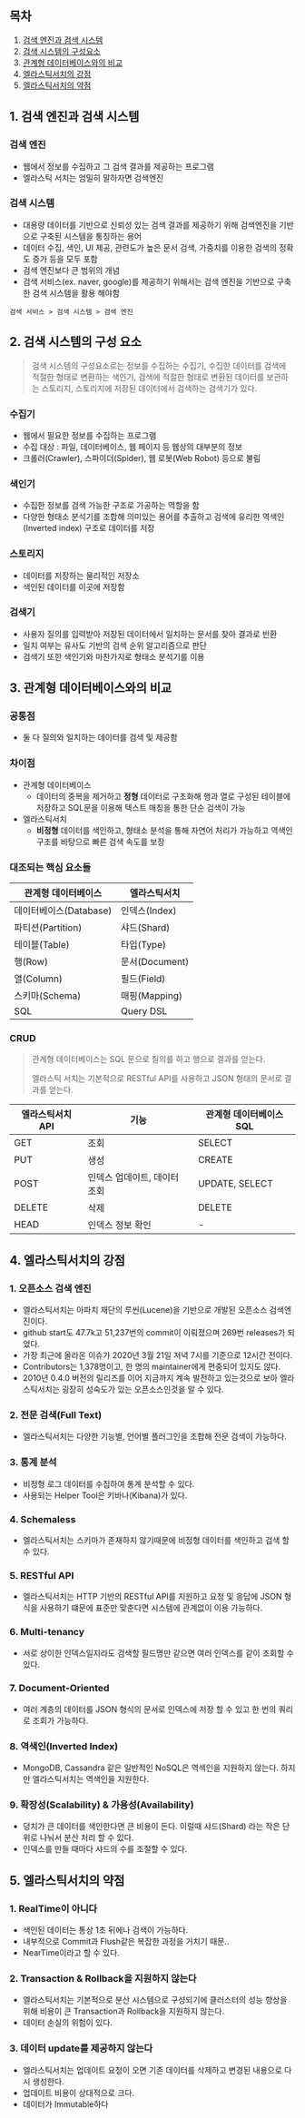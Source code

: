 ## 목차

1. [검색 엔진과 검색 시스템](#1.-검색-엔진과-검색-시스템)
2. [검색 시스템의 구성요소](#2.-검색-시스템의-구성-요소)
3. [관계형 데이터베이스와의 비교](#3.-RDB와의-차이점)
4. [엘라스틱서치의 강점]()
5. [엘라스틱서치의 약점]()

## 1. 검색 엔진과 검색 시스템

### **검색 엔진**

- 웹에서 정보를 수집하고 그 검색 결과를 제공하는 프로그램
- 엘라스틱 서치는 엄밀히 말하자면 검색엔진

### **검색 시스템**

- 대용량 데이터를 기반으로 신뢰성 있는 검색 결과를 제공하기 위해 검색엔진을 기반으로 구축된 시스템을 통칭하는 용어
- 데이터 수집, 색인, UI 제공, 관련도가 높은 문서 검색, 가중치를 이용한 검색의 정확도 증가 등을 모두 포함
- 검색 엔진보다 큰 범위의 개념
- 검색 서비스(ex. naver, google)를 제공하기 위해서는 검색 엔진을 기반으로 구축한 검색 시스템을 활용 해야함

```text
검색 서비스 > 검색 시스템 > 검색 엔진
```

## 2. 검색 시스템의 구성 요소

> 검색 시스템의 구성요소로는 정보를 수집하는 수집기, 수집한 데이터를 검색에 적절한 형태로 변환하는 색인기, 검색에 적절한 형태로 변환된 데이터를 보관하는 스토리지, 스토리지에 저장된 데이터에서 검색하는 검색기가 있다.

### **수집기**

- 웹에서 필요한 정보를 수집하는 프로그램
- 수집 대상 : 파일, 데이터베이스, 웹 페이지 등 웹상의 대부분의 정보
- 크롤러(Crawler), 스파이더(Spider), 웹 로봇(Web Robot) 등으로 불림

### **색인기**

- 수집한 정보를 검색 가능한 구조로 가공하는 역할을 함
- 다양한 형태소 분석기를 조합해 의미있는 용어를 추출하고 검색에 유리한 역색인(Inverted index) 구조로 데이터를 저장

### **스토리지**

- 데이터를 저장하는 물리적인 저장소
- 색인된 데이터를 이곳에 저장함

### **검색기**

- 사용자 질의를 입력받아 저장된 데이터에서 일치하는 문서를 찾아 결과로 반환
- 일치 여부는 유사도 기반의 검색 순위 알고리즘으로 판단
- 검색기 또한 색인기와 마찬가지로 형태소 분석기를 이용

## 3. 관계형 데이터베이스와의 비교

### **공통점**

- 둘 다 질의와 일치하는 데이터를 검색 및 제공함

### **차이점**

- 관계형 데이터베이스
  - 데이터의 중복을 제거하고 **정형** 데이터로 구조화해 행과 열로 구성된 테이블에 저장하고 SQL문을 이용해 텍스트 매칭을 통한 단순 검색이 가능
- 엘라스틱서치
  - **비정형** 데이터를 색인하고, 형태소 분석을 통해 자연어 처리가 가능하고 역색인 구조를 바탕으로 빠른 검색 속도를 보장

### **대조되는 핵심 요소들**

| 관계형 데이터베이스       | 엘라스틱서치       |
| ---------------- | ------------ |
| 데이터베이스(Database) | 인덱스(Index)   |
| 파티션(Partition)   | 샤드(Shard)    |
| 테이블(Table)       | 타입(Type)     |
| 행(Row)           | 문서(Document) |
| 열(Column)        | 필드(Field)    |
| 스키마(Schema)      | 매핑(Mapping)  |
| SQL              | Query DSL    |

### **CRUD**

> 관계형 데이터베이스는 SQL 문으로 질의를 하고 행으로 결과를 얻는다.
>
> 엘라스틱 서치는 기본적으로 RESTful API를 사용하고 JSON 형태의 문서로 결과를 얻는다.

| 엘라스틱서치 API | 기능               | 관계형 데이터베이스 SQL |
| ---------- | ---------------- | -------------- |
| GET        | 조회               | SELECT         |
| PUT        | 생성               | CREATE         |
| POST       | 인덱스 업데이트, 데이터 조회 | UPDATE, SELECT |
| DELETE     | 삭제               | DELETE         |
| HEAD       | 인덱스 정보 확인        | -              |

## 4. 엘라스틱서치의 강점

### 1. 오픈소스 검색 엔진

- 엘라스틱서치는 아파치 재단의 루씬(Lucene)을 기반으로 개발된 오픈소스 검색엔진이다.
- github start도 47.7k고 51,237번의 commit이 이뤄졌으며 269번 releases가 되었다.
- 가장 최근에 올라온 이슈가 2020년 3월 21일 저녁 7시를 기준으로 12시간 전이다.
- Contributors는 1,378명이고, 한 명의 maintainer에게 편중되어 있지도 않다.
- 2010년 0.4.0 버전의 릴리즈를 이어 지금까지 계속 발전하고 있는것으로 보아 엘라스틱서치는 굉장히 성숙도가 있는 오픈소스인것을 알 수 있다.

### 2. 전문 검색(Full Text)

- 엘라스틱서치는 다양한 기능별, 언어별 플러그인을 조합해 전문 검색이 가능하다.

### 3. 통계 분석

- 비정형 로그 데이터를 수집하여 통계 분석할 수 있다.
- 사용되는 Helper Tool은 키바나(Kibana)가 있다.

### 4. Schemaless

- 엘라스틱서치는 스키마가 존재하지 않기때문에 비정형 데이터를 색인하고 검색 할 수 있다.

### 5. RESTful API

- 엘라스틱서치는 HTTP 기반의 RESTful API를 지원하고 요청 및 응답에 JSON 형식을 사용하기 떄문에 표준만 맞춘다면 시스템에 관계없이 이용 가능하다.

### 6. Multi-tenancy

- 서로 상이한 인덱스일지라도 검색할 필드명만 같으면 여러 인덱스를 같이 조회할 수 있다.

### 7. Document-Oriented

- 여러 계층의 데이터를 JSON 형식의 문서로 인덱스에 저장 할 수 있고 한 번의 쿼리로 조회가 가능하다.

### 8. 역색인(Inverted Index)

- MongoDB, Cassandra 같은 일반적인 NoSQL은 역색인을 지원하지 않는다. 하지만 엘라스틱서치는 역색인을 지원한다.

### 9. 확장성(Scalability) & 가용성(Availability)

- 덩치가 큰 데이터를 색인한다면 큰 비용이 든다. 이럴때 샤드(Shard) 라는 작은 단위로 나눠서 분산 처리 할 수 있다.
- 인덱스를 만들 때마다 샤드의 수를 조절할 수 있다.

## 5. 엘라스틱서치의 약점

### 1. RealTime이 아니다

- 색인된 데이터는 통상 1초 뒤에나 검색이 가능하다.
- 내부적으로 Commit과 Flush같은 복잡한 과정을 거치기 때문..
- NearTime이라고 할 수 있다.

### 2. Transaction & Rollback을 지원하지 않는다

- 엘라스틱서치는 기본적으로 분산 시스템으로 구성되기에 클러스터의 성능 향상을 위해 비용이 큰 Transaction과 Rollback을 지원하지 않는다.
- 데이터 손실의 위험이 있다.

### 3. 데이터 update를 제공하지 않는다

- 엘라스틱서치는 업데이트 요청이 오면 기존 데이터를 삭제하고 변경된 내용으로 다시 생성한다.
- 업데이트 비용이 상대적으로 크다.
- 데이터가 Immutable하다
